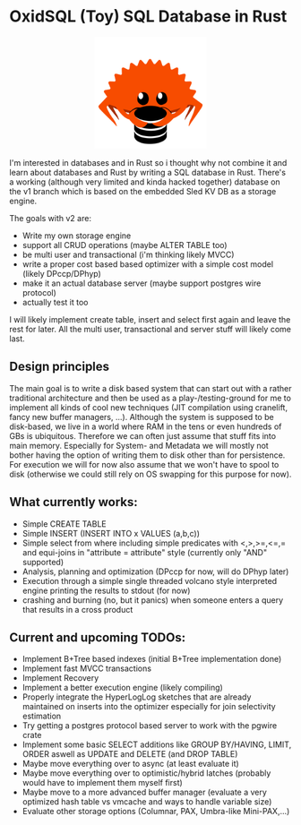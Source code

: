 # OxidSQL (Toy) SQL Database in Rust

<p align="center">
    <img src="logo/logo.png" alt="OxidSQL (Toy) SQL Database in Rust" width=200></img>
</p>

I'm interested in databases and in Rust so i thought why not combine it and learn about 
databases and Rust by writing a SQL database in Rust. There's a working (although very limited
and kinda hacked together) database on the v1 branch which is based on the embedded 
Sled KV DB as a storage engine.

The goals with v2 are:
- Write my own storage engine
- support all CRUD operations (maybe ALTER TABLE too)
- be multi user and transactional (i'm thinking likely MVCC)
- write a proper cost based based optimizer with a simple cost model (likely DPccp/DPhyp)
- make it an actual database server (maybe support postgres wire protocol)
- actually test it too

I will likely implement create table, insert and select first again and leave the rest for
later. All the multi user, transactional and server stuff will likely come last.

## Design principles
The main goal is to write a disk based system that can start out with a rather traditional 
architecture and then be used as a play-/testing-ground for me to implement all kinds of
cool new techniques (JIT compilation using cranelift, fancy new buffer managers, ...). 
Although the system is supposed to be disk-based, we live in a world
where RAM in the tens or even hundreds of GBs is ubiquitous. Therefore we can often just
assume that stuff fits into main memory. Especially for System- and Metadata we will mostly
not bother having the option of writing them to disk other than for persistence. For execution
we will for now also assume that we won't have to spool to disk (otherwise we could still rely
on OS swapping for this purpose for now).

## What currently works:
 - Simple CREATE TABLE
 - Simple INSERT (INSERT INTO x VALUES (a,b,c))
 - Simple select from where including simple predicates with <,>,>=,<=,= and 
     equi-joins in "attribute = attribute" style (currently only "AND" supported)
 - Analysis, planning and optimization (DPccp for now, will do DPhyp later)
 - Execution through a simple single threaded 
    volcano style interpreted engine printing the results to stdout (for now)
 - crashing and burning (no, but it panics) when someone enters a query that results in a cross product

## Current and upcoming TODOs:
 - Implement B+Tree based indexes (initial B+Tree implementation done)
 - Implement fast MVCC transactions
 - Implement Recovery
 - Implement a better execution engine (likely compiling)
 - Properly integrate the HyperLogLog sketches that are already maintained on inserts into the optimizer especially for join selectivity estimation
 - Try getting a postgres protocol based server to work with the pgwire crate
 - Implement some basic SELECT additions like GROUP BY/HAVING, LIMIT, ORDER aswell as UPDATE and DELETE (and DROP TABLE)
 - Maybe move everything over to async (at least evaluate it)
 - Maybe move everything over to optimistic/hybrid latches (probably would have to implement them myself first)
 - Maybe move to a more advanced buffer manager (evaluate a very optimized hash table vs vmcache and ways to handle variable size)
 - Evaluate other storage options (Columnar, PAX, Umbra-like Mini-PAX,...)
